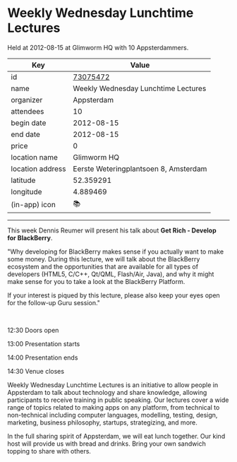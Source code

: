 # Weekly Wednesday Lunchtime Lectures
Held at 2012-08-15 at Glimworm HQ with 10 Appsterdammers.
        
|Key|Value
|---|---|
|id|[73075472](https://www.meetup.com/appsterdam/events/73075472/)|
|name|Weekly Wednesday Lunchtime Lectures|
|organizer|Appsterdam|
|attendees|10|
|begin date|2012-08-15|
|end date|2012-08-15|
|price|0|
|location name|Glimworm HQ|
|location address|Eerste Weteringplantsoen 8, Amsterdam|
|latitude|52.359291|
|longitude|4.889469|
|(in-app) icon|📚|

---

This week Dennis Reumer will present his talk about **Get Rich - Develop for BlackBerry**.

"Why developing for BlackBerry makes sense if you actually want to make some money. During this lecture, we will talk about the BlackBerry ecosystem and the opportunities that are available for all types of developers (HTML5, C/C++, Qt/QML, Flash/Air, Java), and why it might make sense for you to take a look at the BlackBerry Platform.

If your interest is piqued by this lecture, please also keep your eyes open for the follow-up Guru session."

 

12:30 Doors open

13:00 Presentation starts

14:00 Presentation ends

14:30 Venue closes

Weekly Wednesday Lunchtime Lectures is an initiative to allow people in Appsterdam to talk about technology and share knowledge, allowing participants to receive training in public speaking. Our lectures cover a wide range of topics related to making apps on any platform, from technical to non-technical including computer languages, modelling, testing, design, marketing, business philosophy, startups, strategizing, and more.

In the full sharing spirit of Appsterdam, we will eat lunch together. Our kind host will provide us with bread and drinks. Bring your own sandwich topping to share with others.


